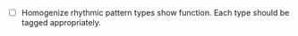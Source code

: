   * [ ] Homogenize rhythmic pattern types show function. Each type should be tagged appropriately.

